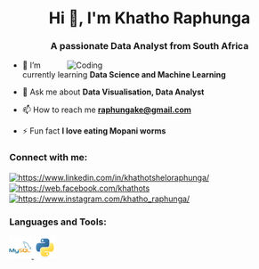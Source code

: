 <h1 align="center">Hi 👋, I'm Khatho Raphunga</h1>
<h3 align="center">A passionate Data Analyst from South Africa</h3>
<img align="right" alt="Coding" width="400" src=="https://i.gifer.com/74pZ.gif">

- 🌱 I’m currently learning **Data Science and Machine Learning**

- 💬 Ask me about **Data Visualisation, Data Analyst**

- 📫 How to reach me **raphungake@gmail.com**

- ⚡ Fun fact **I love eating Mopani worms**

<h3 align="left">Connect with me:</h3>
<p align="left">
<a href="https://linkedin.com/in/https://www.linkedin.com/in/khathotsheloraphunga/" target="blank"><img align="center" src="https://raw.githubusercontent.com/rahuldkjain/github-profile-readme-generator/master/src/images/icons/Social/linked-in-alt.svg" alt="https://www.linkedin.com/in/khathotsheloraphunga/" height="30" width="40" /></a>
<a href="https://fb.com/https://web.facebook.com/khathots" target="blank"><img align="center" src="https://raw.githubusercontent.com/rahuldkjain/github-profile-readme-generator/master/src/images/icons/Social/facebook.svg" alt="https://web.facebook.com/khathots" height="30" width="40" /></a>
<a href="https://instagram.com/https://www.instagram.com/khatho_raphunga/" target="blank"><img align="center" src="https://raw.githubusercontent.com/rahuldkjain/github-profile-readme-generator/master/src/images/icons/Social/instagram.svg" alt="https://www.instagram.com/khatho_raphunga/" height="30" width="40" /></a>
</p>

<h3 align="left">Languages and Tools:</h3>
<p align="left"> <a href="https://www.mysql.com/" target="_blank" rel="noreferrer"> <img src="https://raw.githubusercontent.com/devicons/devicon/master/icons/mysql/mysql-original-wordmark.svg" alt="mysql" width="40" height="40"/> </a> <a href="https://www.python.org" target="_blank" rel="noreferrer"> <img src="https://raw.githubusercontent.com/devicons/devicon/master/icons/python/python-original.svg" alt="python" width="40" height="40"/> </a> </p>

